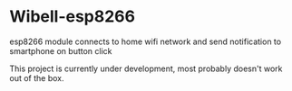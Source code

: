 # Wibell-esp8266
esp8266 module connects to home wifi network and send notification to smartphone on button click

This project is currently under development, most probably doesn't work out of the box.
